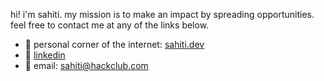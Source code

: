 hi! i'm sahiti. my mission is to make an impact by spreading opportunities. feel free to contact me at any of the links below.

- 🪩 personal corner of the internet: [sahiti.dev](https://sahiti.dev/)
- 🫧 [linkedin](https://www.linkedin.com/in/sahitidasari/)
- 📧 email: [sahiti@hackclub.com](mailto:sahiti@hackclub.com)
